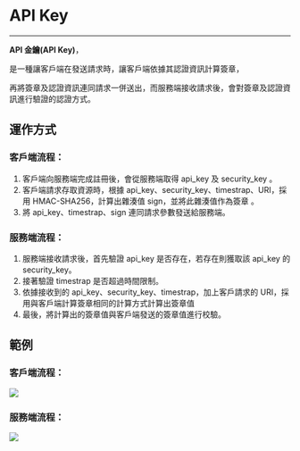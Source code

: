 # API Key

---

**API 金鑰\(API Key\)**，

是一種讓客戶端在發送請求時，讓客戶端依據其認證資訊計算簽章，

再將簽章及認證資訊連同請求一併送出，而服務端接收請求後，會對簽章及認證資訊進行驗證的認證方式。

## 運作方式

### 客戶端流程：

1. 客戶端向服務端完成註冊後，會從服務端取得 api\_key 及 security\_key 。
2. 客戶端請求存取資源時，根據 api\_key、security\_key、timestrap、URI，採用 HMAC-SHA256，計算出雜湊值 sign，並將此雜湊值作為簽章 。
3. 將 api\_key、timestrap、sign 連同請求參數發送給服務端。

### 服務端流程：

1. 服務端接收請求後，首先驗證 api\_key 是否存在，若存在則獲取該 api\_key 的 security\_key。
2. 接著驗證 timestrap 是否超過時間限制。
3. 依據接收到的 api\_key、security\_key、timestrap，加上客戶請求的 URI，採用與客戶端計算簽章相同的計算方式計算出簽章值
4. 最後，將計算出的簽章值與客戶端發送的簽章值進行校驗。

## 範例

### 客戶端流程：

![](http://fanli7.net/uploads/allimg/2016-05-16/2015101611045213385client.png)

### 服務端流程：

![](http://fanli7.net/uploads/allimg/2016-05-16/2015101611045762856server.png)

